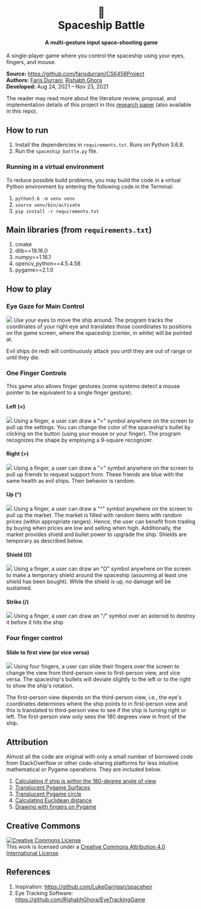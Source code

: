 <h1 align="center">  <br>  🚀  <br>  Spaceship Battle  <br></h1><h4 align="center">A multi-gesture input space-shooting game</h4>A single-player game where you control the spaceship using your eyes, fingers, and mouse.<br>**Source:** https://github.com/farisdurrani/CS6456Project <br>**Authors:** [Faris Durrani](https://github.com/farisdurrani/), [Rishabh Ghora](https://github.com/RishabhGhora) <br>**Developed:** Aug 24, 2021 – Nov 23, 2021The reader may read more about the literature review, proposal, and implementation details of this project in this [research paper](https://www.researchgate.net/publication/357510064_A_Game_Using_Eye_Finger_Mouse_Tracking) (also available in this repo).## How to run1. Install the dependencies in `requirements.txt`. Runs on Python 3.6.8.2. Run the `spaceship_battle.py` file.### Running in a virtual environmentTo reduce possible build problems, you may build the code in a virtual Python environment by entering the following code in the Terminal:1. `python3.6 -m venv venv`2. `source venv/bin/activate`3. `pip install -r requirements.txt`## Main libraries (from `requirements.txt`)1. cmake2. dlib==19.16.03. numpy==1.16.14. opencv_python==4.5.4.585. pygame==2.1.0## How to play### Eye Gaze for Main Control![](readme_assets/play_general.gif)Use your eyes to move the ship around. The program tracks the coordinates of your right eye and translates those coordinates to positions on the game screen,where the spaceship (center, in white) will be pointed at.Evil ships (in red) will continuously attack you until they are out of range or until they die.### One Finger ControlsThis game also allows finger gestures (some systems detect a mouse pointer to be equivalent to a single finger gesture).#### Left (<)![](readme_assets/left.gif)Using a finger, a user can draw a "<" symbol anywhere on the screen to pull up the settings. You can change the color of the spaceship's bullet by clicking on the button (using your mouse or your finger). The program recognizes the shape by employing a 9-square recognizer.#### Right (>)![](readme_assets/right.gif)Using a finger, a user can draw a "<" symbol anywhere on the screen to pull up friends to request support from. These friends are blue with the same health as evil ships. Their behavior is random.#### Up (^)![](readme_assets/up.gif)Using a finger, a user can draw a "^" symbol anywhere on the screen to pull up the market. The market is filled with random items with random prices (within appropriate ranges). Hence, the user can benefit from trading by buyingwhen prices are low and selling when high. Additionally, the market providesshield and bullet power to upgrade the ship. Shields are temporary as described below.#### Shield (O)![](readme_assets/shield.gif)Using a finger, a user can draw an "O" symbol anywhere on the screen to make a temporary shield around the spaceship (assuming at least one shield has been bought). While the shield is up, no damage will be sustained.#### Strike (/)![](readme_assets/strike.gif)Using a finger, a user can draw an "/" symbol over an asteroid to destroy it before it hits the ship### Four finger control#### Slide to first view (or vice versa)![](readme_assets/view.gif)Using four fingers, a user can slide their fingers over the screen to change the view from third-person view to first-person view, and vice versa. The spaceship's bullets will deviate slightly to the left or to the right to show the ship's rotation. The first-person view depends on the third-person view, i.e., the eye's coordinates determines where the ship points to in first-person view and this is translated to third-person view to see if theship is turning right or left. The first-person view only sees the 180 degrees view in front of the ship.## AttributionAlmost all the code are original with only a small number of borrowed code fromStackOverflow or other code-sharing platforms for less intuitive mathematical orPygame operations. They are included below.1. [Calculating if ship is within the 180-degree angle of view](https://stackoverflow.com/a/12234633/11031425)2. [Translucent Pygame Surfaces](https://stackoverflow.com/a/6350227/11031425)3. [Translucent Pygame circle](https://stackoverflow.com/a/64630102/11031425)4. [Calculating Euclidean distance](https://docs.python.org/3/library/math.html)5. [Drawing with fingers on Pygame](https://www.patreon.com/posts/finger-painting-43786073?l=fr)## Creative Commons<a rel="license" href="http://creativecommons.org/licenses/by/4.0/"><img alt="Creative Commons License" style="border-width:0" src="https://i.creativecommons.org/l/by/4.0/88x31.png" /></a><br />This work is licensed under a <a rel="license" href="http://creativecommons.org/licenses/by/4.0/">Creative Commons Attribution 4.0 International License</a>.## References1. Inspiration: https://github.com/LukeGarrigan/spaceheir2. Eye Tracking Software: https://github.com/RishabhGhora/EyeTrackingGame